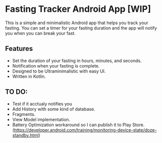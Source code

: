 # Fasting Tracker Android App [WIP]

This is a simple and minimalistic Android app that helps you track your fasting. You can set a timer for your fasting duration and the app will notify you when you can break your fast.

## Features
   - Set the duration of your fasting in hours, minutes, and seconds.
   - Notification when your fasting is complete.
   - Designed to be Ultraminimalistic with easy UI.
   - Written in Kotlin.
   
## TO DO:
  - Test if it acctualy notifies you
  - Add History with some kind of database.
  - Fragments.
  - View Model implementation.
  - Battery Optimization workaround so I can publish it to Play Store. (https://developer.android.com/training/monitoring-device-state/doze-standby.html)
